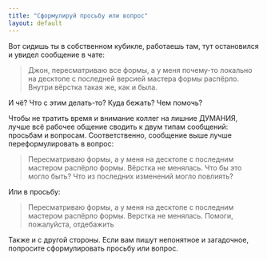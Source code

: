 ```yaml
---
title: "Сформулируй просьбу или вопрос"
layout: default
---
```


Вот сидишь ты в собственном кубикле, работаешь там, тут остановился и увидел сообщение в чате:
> Джон, пересматриваю все формы, а у меня почему-то локально на десктопе с последней версией мастера формы распёрло. Внутри вёрстка такая же, как и была.

И чё? Что с этим делать-то? Куда бежать? Чем помочь?

Чтобы не тратить время и внимание коллег на лишние ДУМАНИЯ, лучше всё рабочее общение сводить к двум типам сообщений: просьбам и вопросам. Соответственно, сообщение выше лучше переформулировать в вопрос:
> Пересматриваю формы, а у меня на десктопе с последним мастером распёрло формы. Вёрстка не менялась. Что бы это могло быть? Что из последних изменений могло повлиять?

Или в просьбу:
> Пересматриваю формы, а у меня на десктопе с последним мастером распёрло формы. Верстка не менялась. Помоги, пожалуйста, отдебажить

Также и с другой стороны. Если вам пишут непонятное и загадочное, попросите сформулировать просьбу или вопрос.
